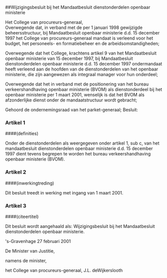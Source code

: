 <meta http-equiv='Content-Type' content='text/html; charset=utf-8' />

##Wijzigingsbesluit bij het Mandaatbesluit dienstonderdelen openbaar ministerie

Het College van procureurs-generaal,  
Overwegende dat, in verband met de per 1 januari 1998 gewijzigde beheersstructuur, bij Mandaatbesluit openbaar ministerie d.d. 15 december 1997 het College van procureurs-generaal mandaat is verleend voor het budget, het personeels- en formatiebeheer en de arbeidsomstandigheden;

Overwegende dat het College, krachtens artikel 9 van het Mandaatbesluit openbaar ministerie van 15 december 1997, bij Mandaatbesluit dienstonderdelen openbaar ministerie d.d. 15 december 1997 ondermandaat heeft verleend aan de hoofden van de dienstonderdelen van het openbaar ministerie, die zijn aangewezen als integraal manager voor hun onderdeel;

Overwegende dat het in verband met de positionering van het bureau verkeershandhaving openbaar ministerie (BVOM) als dienstonderdeel bij het openbaar ministerie per 1 maart 2001, wenselijk is dat het BVOM als afzonderlijke dienst onder de mandaatstructuur wordt gebracht;

Gehoord de ondernemingsraad van het parket-generaal;
Besluit:    

### Artikel  1  

####(definities)

Onder de dienstonderdelen als weergegeven onder artikel 1, sub c, van het mandaatbesluit dienstonderdelen openbaar ministerie d.d. 15 december 1997 dient tevens begrepen te worden het bureau verkeershandhaving openbaar ministerie (BVOM).  

### Artikel  2  

####(inwerkingtreding)

Dit besluit treedt in werking met ingang van 1 maart 2001.  

### Artikel  3  

####(citeertitel)

Dit besluit wordt aangehaald als: Wijzigingsbesluit bij het Mandaatbesluit dienstonderdelen openbaar ministerie.  

's-Gravenhage 
27 februari 2001    

De 
Minister van Justitie, 

namens de minister, 

het College van procureurs-generaal, 
J.L. deWijkerslooth    
